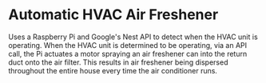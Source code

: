 # Automatic HVAC Air Freshener

<p>Uses a Raspberry Pi and Google's Nest API to detect when the HVAC unit is operating. When the HVAC unit is determined to be operating, via an API call, the Pi actuates
 a motor spraying an air freshener can into the return duct onto the air filter. This results in air freshener being dispersed throughout
 the entire house every time the air conditioner runs.</p>
 
 
